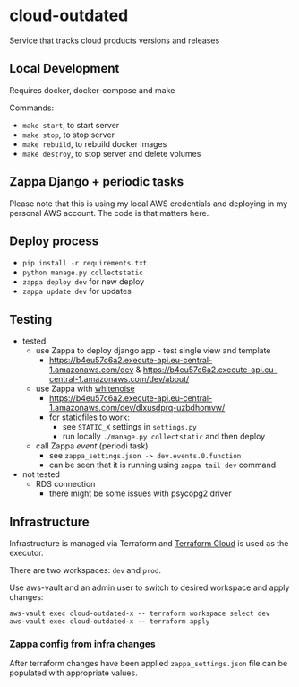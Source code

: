 # cloud-outdated
Service that tracks cloud products versions and releases

## Local Development

Requires docker, docker-compose and make

Commands:
- `make start`, to start server
- `make stop`, to stop server
- `make rebuild`, to rebuild docker images
- `make destroy`, to stop server and delete volumes

## Zappa Django + periodic tasks

Please note that this is using my local AWS credentials and deploying in my personal AWS account.
The code is that matters here.

## Deploy process

- `pip install -r requirements.txt`
- `python manage.py collectstatic`
- `zappa deploy dev` for new deploy
- `zappa update dev` for updates

## Testing

- tested
    - use Zappa to deploy django app - test single view and template
        - https://b4eu57c6a2.execute-api.eu-central-1.amazonaws.com/dev & https://b4eu57c6a2.execute-api.eu-central-1.amazonaws.com/dev/about/
    - use Zappa with [whitenoise](http://whitenoise.evans.io/en/stable/)
        - https://b4eu57c6a2.execute-api.eu-central-1.amazonaws.com/dev/dlxusdprq-uzbdhomvw/
        - for staticfiles to work:
            - see `STATIC_X` settings in `settings.py`
            - run locally `./manage.py collectstatic` and then deploy
    - call Zappa _event_ (periodi task)
        - see `zappa_settings.json -> dev.events.0.function`
        - can be seen that it is running using `zappa tail dev` command
- not tested
    - RDS connection
        - there might be some issues with psycopg2 driver

## Infrastructure

Infrastructure is managed via Terraform and [Terraform Cloud](https://app.terraform.io/) is used as the executor.

There are two workspaces: `dev` and `prod`.

Use aws-vault and an admin user to switch to desired workspace and apply changes:

```
aws-vault exec cloud-outdated-x -- terraform workspace select dev
aws-vault exec cloud-outdated-x -- terraform apply
```

### Zappa config from infra changes

After terraform changes have been applied `zappa_settings.json` file can be populated with appropriate values.